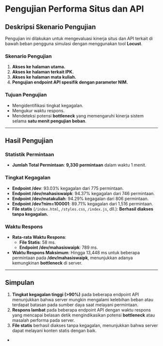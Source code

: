 # Pengujian Performa Situs dan API

## Deskripsi Skenario Pengujian

Pengujian ini dilakukan untuk mengevaluasi kinerja situs dan API terkait di bawah beban pengguna simulasi dengan menggunakan tool **Locust**. 

### Skenario Pengujian
1. **Akses ke halaman utama.**  
2. **Akses ke halaman terkait IPK.**  
3. **Akses ke halaman mata kuliah.**  
4. **Pengujian endpoint API spesifik dengan parameter NIM.**

### Tujuan Pengujian
- Mengidentifikasi tingkat kegagalan.  
- Mengukur waktu respons.  
- Mendeteksi potensi **bottleneck** yang memengaruhi kinerja sistem selama **satu menit pengujian beban**.  

---

## Hasil Pengujian

### Statistik Permintaan
- **Jumlah Total Permintaan**: **9,330 permintaan** dalam waktu 1 menit.

### Tingkat Kegagalan
- **Endpoint /dev**: 93.03% kegagalan dari 775 permintaan.  
- **Endpoint /dev/mahasiswaipk**: 94.37% kegagalan dari 746 permintaan.  
- **Endpoint /dev/matakuliah**: 94.29% kegagalan dari 806 permintaan.  
- **Endpoint /dev?nim=100001**: 89.71% kegagalan dari 1,516 permintaan.  
- **File statis** (`/index.html`, `/styles.css`, `/index.js`, dll.): **Berhasil diakses tanpa kegagalan.**  

### Waktu Respons
- **Rata-rata Waktu Respons**:  
  - **File Statis**: 58 ms.  
  - **Endpoint /dev/mahasiswaipk**: 789 ms.  
- **Waktu Respons Maksimum**: Hingga 13,448 ms untuk beberapa permintaan pada **/dev/mahasiswaipk**, menunjukkan adanya kemungkinan **bottleneck** di server.  

---

## Simpulan

1. **Tingkat kegagalan tinggi (>90%)** pada beberapa endpoint API menunjukkan bahwa server mungkin mengalami kelebihan beban atau terdapat batasan pada sumber daya saat melayani permintaan.  
2. **Respons lambat** pada beberapa endpoint API dengan waktu respons yang mencapai belasan detik mengindikasikan potensi **bottleneck** atau masalah performa pada server.  
3. **File statis** berhasil diakses tanpa kegagalan, menunjukkan bahwa server dapat melayani konten statis dengan baik.  

-
